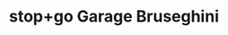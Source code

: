 ---
title: "stop+go Garage Bruseghini"
url: /savognin/stop-go-garage-bruseghini/
shop: Autowerkstatt
---